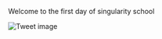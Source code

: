 Welcome to the first day of singularity school


![Tweet image](/asset/crosspoast/GuzeUJQXYAAvPC6.jpg)

